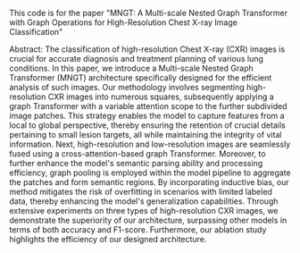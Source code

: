 This code is for the paper "MNGT: A Multi-scale Nested Graph Transformer with Graph Operations for High-Resolution Chest X-ray Image Classification"

Abstract: The classification of high-resolution Chest X-ray (CXR) images is crucial for accurate diagnosis and treatment planning of various lung conditions. 
In this paper, we introduce a Multi-scale Nested Graph Transformer (MNGT) architecture specifically designed for the efficient analysis of such images. 
Our methodology involves segmenting high-resolution CXR images into numerous squares, subsequently applying a graph Transformer with a variable attention scope to the further subdivided image patches. 
This strategy enables the model to capture features from a local to global perspective, thereby ensuring the retention of crucial details pertaining to small lesion targets, 
all while maintaining the integrity of vital information. Next, high-resolution and low-resolution images are seamlessly fused using a cross-attention-based graph Transformer. 
Moreover, to further enhance the model's semantic parsing ability and processing efficiency, graph pooling is employed within the model pipeline to aggregate the patches and form semantic regions.
By incorporating inductive bias, our method mitigates the risk of overfitting in scenarios with limited labeled data, thereby enhancing the model's generalization capabilities. 
Through extensive experiments on three types of high-resolution CXR images, we demonstrate the superiority of our architecture, surpassing other models in terms of both accuracy and F1-score. 
Furthermore, our ablation study highlights the efficiency of our designed architecture.
